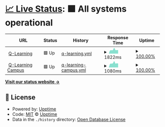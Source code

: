 # [📈 Live Status](https://foto-andreas.github.io/Uptime-QL): <!--live status--> **🟩 All systems operational**

<!--start: status pages-->
<!-- This summary is generated by Upptime (https://github.com/upptime/upptime) -->
<!-- Do not edit this manually, your changes will be overwritten -->
<!-- prettier-ignore -->
| URL | Status | History | Response Time | Uptime |
| --- | ------ | ------- | ------------- | ------ |
| <img alt="" src="https://favicons.githubusercontent.com/q-learning.de" height="13"> [Q-Learning](https://q-learning.de) | 🟩 Up | [q-learning.yml](https://github.com/foto-andreas/Uptime-QL/commits/HEAD/history/q-learning.yml) | <details><summary><img alt="Response time graph" src="./graphs/q-learning/response-time-week.png" height="20"> 1822ms</summary><br><a href="https://foto-andreas.github.io/Uptime-QL/history/q-learning"><img alt="Response time 1653" src="https://img.shields.io/endpoint?url=https%3A%2F%2Fraw.githubusercontent.com%2Ffoto-andreas%2FUptime-QL%2FHEAD%2Fapi%2Fq-learning%2Fresponse-time.json"></a><br><a href="https://foto-andreas.github.io/Uptime-QL/history/q-learning"><img alt="24-hour response time 1708" src="https://img.shields.io/endpoint?url=https%3A%2F%2Fraw.githubusercontent.com%2Ffoto-andreas%2FUptime-QL%2FHEAD%2Fapi%2Fq-learning%2Fresponse-time-day.json"></a><br><a href="https://foto-andreas.github.io/Uptime-QL/history/q-learning"><img alt="7-day response time 1822" src="https://img.shields.io/endpoint?url=https%3A%2F%2Fraw.githubusercontent.com%2Ffoto-andreas%2FUptime-QL%2FHEAD%2Fapi%2Fq-learning%2Fresponse-time-week.json"></a><br><a href="https://foto-andreas.github.io/Uptime-QL/history/q-learning"><img alt="30-day response time 1705" src="https://img.shields.io/endpoint?url=https%3A%2F%2Fraw.githubusercontent.com%2Ffoto-andreas%2FUptime-QL%2FHEAD%2Fapi%2Fq-learning%2Fresponse-time-month.json"></a><br><a href="https://foto-andreas.github.io/Uptime-QL/history/q-learning"><img alt="1-year response time 1653" src="https://img.shields.io/endpoint?url=https%3A%2F%2Fraw.githubusercontent.com%2Ffoto-andreas%2FUptime-QL%2FHEAD%2Fapi%2Fq-learning%2Fresponse-time-year.json"></a></details> | <details><summary><a href="https://foto-andreas.github.io/Uptime-QL/history/q-learning">100.00%</a></summary><a href="https://foto-andreas.github.io/Uptime-QL/history/q-learning"><img alt="All-time uptime 100.00%" src="https://img.shields.io/endpoint?url=https%3A%2F%2Fraw.githubusercontent.com%2Ffoto-andreas%2FUptime-QL%2FHEAD%2Fapi%2Fq-learning%2Fuptime.json"></a><br><a href="https://foto-andreas.github.io/Uptime-QL/history/q-learning"><img alt="24-hour uptime 100.00%" src="https://img.shields.io/endpoint?url=https%3A%2F%2Fraw.githubusercontent.com%2Ffoto-andreas%2FUptime-QL%2FHEAD%2Fapi%2Fq-learning%2Fuptime-day.json"></a><br><a href="https://foto-andreas.github.io/Uptime-QL/history/q-learning"><img alt="7-day uptime 100.00%" src="https://img.shields.io/endpoint?url=https%3A%2F%2Fraw.githubusercontent.com%2Ffoto-andreas%2FUptime-QL%2FHEAD%2Fapi%2Fq-learning%2Fuptime-week.json"></a><br><a href="https://foto-andreas.github.io/Uptime-QL/history/q-learning"><img alt="30-day uptime 100.00%" src="https://img.shields.io/endpoint?url=https%3A%2F%2Fraw.githubusercontent.com%2Ffoto-andreas%2FUptime-QL%2FHEAD%2Fapi%2Fq-learning%2Fuptime-month.json"></a><br><a href="https://foto-andreas.github.io/Uptime-QL/history/q-learning"><img alt="1-year uptime 100.00%" src="https://img.shields.io/endpoint?url=https%3A%2F%2Fraw.githubusercontent.com%2Ffoto-andreas%2FUptime-QL%2FHEAD%2Fapi%2Fq-learning%2Fuptime-year.json"></a></details>
| <img alt="" src="https://favicons.githubusercontent.com/q-learning-campus.de" height="13"> [Q-Learning Campus](https://q-learning-campus.de) | 🟩 Up | [q-learning-campus.yml](https://github.com/foto-andreas/Uptime-QL/commits/HEAD/history/q-learning-campus.yml) | <details><summary><img alt="Response time graph" src="./graphs/q-learning-campus/response-time-week.png" height="20"> 1080ms</summary><br><a href="https://foto-andreas.github.io/Uptime-QL/history/q-learning-campus"><img alt="Response time 1021" src="https://img.shields.io/endpoint?url=https%3A%2F%2Fraw.githubusercontent.com%2Ffoto-andreas%2FUptime-QL%2FHEAD%2Fapi%2Fq-learning-campus%2Fresponse-time.json"></a><br><a href="https://foto-andreas.github.io/Uptime-QL/history/q-learning-campus"><img alt="24-hour response time 988" src="https://img.shields.io/endpoint?url=https%3A%2F%2Fraw.githubusercontent.com%2Ffoto-andreas%2FUptime-QL%2FHEAD%2Fapi%2Fq-learning-campus%2Fresponse-time-day.json"></a><br><a href="https://foto-andreas.github.io/Uptime-QL/history/q-learning-campus"><img alt="7-day response time 1080" src="https://img.shields.io/endpoint?url=https%3A%2F%2Fraw.githubusercontent.com%2Ffoto-andreas%2FUptime-QL%2FHEAD%2Fapi%2Fq-learning-campus%2Fresponse-time-week.json"></a><br><a href="https://foto-andreas.github.io/Uptime-QL/history/q-learning-campus"><img alt="30-day response time 1020" src="https://img.shields.io/endpoint?url=https%3A%2F%2Fraw.githubusercontent.com%2Ffoto-andreas%2FUptime-QL%2FHEAD%2Fapi%2Fq-learning-campus%2Fresponse-time-month.json"></a><br><a href="https://foto-andreas.github.io/Uptime-QL/history/q-learning-campus"><img alt="1-year response time 1021" src="https://img.shields.io/endpoint?url=https%3A%2F%2Fraw.githubusercontent.com%2Ffoto-andreas%2FUptime-QL%2FHEAD%2Fapi%2Fq-learning-campus%2Fresponse-time-year.json"></a></details> | <details><summary><a href="https://foto-andreas.github.io/Uptime-QL/history/q-learning-campus">100.00%</a></summary><a href="https://foto-andreas.github.io/Uptime-QL/history/q-learning-campus"><img alt="All-time uptime 100.00%" src="https://img.shields.io/endpoint?url=https%3A%2F%2Fraw.githubusercontent.com%2Ffoto-andreas%2FUptime-QL%2FHEAD%2Fapi%2Fq-learning-campus%2Fuptime.json"></a><br><a href="https://foto-andreas.github.io/Uptime-QL/history/q-learning-campus"><img alt="24-hour uptime 100.00%" src="https://img.shields.io/endpoint?url=https%3A%2F%2Fraw.githubusercontent.com%2Ffoto-andreas%2FUptime-QL%2FHEAD%2Fapi%2Fq-learning-campus%2Fuptime-day.json"></a><br><a href="https://foto-andreas.github.io/Uptime-QL/history/q-learning-campus"><img alt="7-day uptime 100.00%" src="https://img.shields.io/endpoint?url=https%3A%2F%2Fraw.githubusercontent.com%2Ffoto-andreas%2FUptime-QL%2FHEAD%2Fapi%2Fq-learning-campus%2Fuptime-week.json"></a><br><a href="https://foto-andreas.github.io/Uptime-QL/history/q-learning-campus"><img alt="30-day uptime 100.00%" src="https://img.shields.io/endpoint?url=https%3A%2F%2Fraw.githubusercontent.com%2Ffoto-andreas%2FUptime-QL%2FHEAD%2Fapi%2Fq-learning-campus%2Fuptime-month.json"></a><br><a href="https://foto-andreas.github.io/Uptime-QL/history/q-learning-campus"><img alt="1-year uptime 100.00%" src="https://img.shields.io/endpoint?url=https%3A%2F%2Fraw.githubusercontent.com%2Ffoto-andreas%2FUptime-QL%2FHEAD%2Fapi%2Fq-learning-campus%2Fuptime-year.json"></a></details>

<!--end: status pages-->

[**Visit our status website →**](https://upptime.github.io/upptime)

## 📄 License

- Powered by: [Upptime](https://github.com/upptime/upptime)
- Code: [MIT](./LICENSE) © [Upptime](https://upptime.js.org)
- Data in the `./history` directory: [Open Database License](https://opendatacommons.org/licenses/odbl/1-0/)
